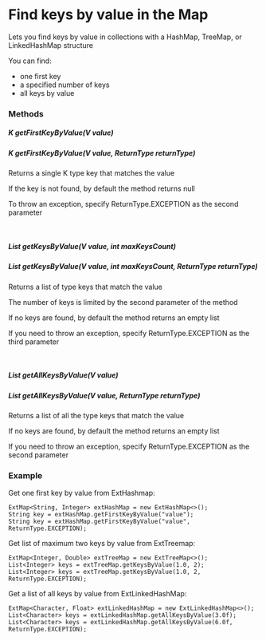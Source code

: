 # Find keys by value in the Map

Lets you find keys by value in collections with a HashMap, TreeMap, or LinkedHashMap structure

You can find: 
- one first key
- a specified number of keys
- all keys by value 

### Methods

##### K getFirstKeyByValue(V value)
##### K getFirstKeyByValue(V value, ReturnType returnType)

Returns a single K type key that matches the value

If the key is not found, by default the method returns null 

To throw an exception, specify ReturnType.EXCEPTION as the second parameter

<br/>

##### List<K> getKeysByValue(V value, int maxKeysCount)
##### List<K> getKeysByValue(V value, int maxKeysCount, ReturnType returnType)

Returns a list of <K> type keys that match the value

The number of keys is limited by the second parameter of the method

If no keys are found, by default the method returns an empty list

If you need to throw an exception, specify ReturnType.EXCEPTION as the third parameter

<br/>

##### List<K> getAllKeysByValue(V value)
##### List<K> getAllKeysByValue(V value, ReturnType returnType)

Returns a list of all the <K> type keys that match the value

If no keys are found, by default the method returns an empty list

If you need to throw an exception, specify ReturnType.EXCEPTION as the second parameter

### Example

Get one first key by value from ExtHashmap:
    
    ExtMap<String, Integer> extHashMap = new ExtHashMap<>();
    String key = extHashMap.getFirstKeyByValue("value");
    String key = extHashMap.getFirstKeyByValue("value", ReturnType.EXCEPTION);
    

Get list of maximum two  keys by value from ExtTreemap:
    
    ExtMap<Integer, Double> extTreeMap = new ExtTreeMap<>();
    List<Integer> keys = extTreeMap.getKeysByValue(1.0, 2);
    List<Integer> keys = extTreeMap.getKeysByValue(1.0, 2, ReturnType.EXCEPTION);
    

Get a list of all keys by value from ExtLinkedHashMap:
    
    ExtMap<Character, Float> extLinkedHashMap = new ExtLinkedHashMap<>();
    List<Character> keys = extLinkedHashMap.getAllKeysByValue(3.0f);
    List<Character> keys = extLinkedHashMap.getAllKeysByValue(6.0f, ReturnType.EXCEPTION);
    






